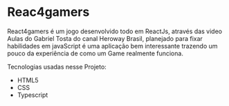 # Reac4gamers

React4gamers é um jogo desenvolvido todo em ReactJs, através das video Aulas do Gabriel Tosta do canal Heroway Brasil, planejado para fixar habilidades em javaScript é uma aplicação bem interessante trazendo um pouco da experiência de como um Game realmente funciona.


Tecnologias usadas nesse Projeto:

- HTML5
- CSS
- Typescript

